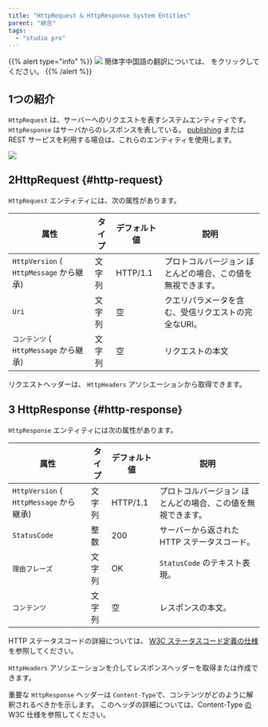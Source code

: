 ```yaml
---
title: "HttpRequest & HttpResponse System Entities"
parent: "統合"
tags:
  - "studio pro"
---
```


{{% alert type="info" %}}
<img src="attachments/chinese-translation/china.png" style="display: inline-block; margin: 0" /> 簡体字中国語の翻訳については、 [<unk> <unk> <unk>](https://cdn.mendix.tencent-cloud.com/documentation/refguide8/http-request-and-response-entities.pdf) をクリックしてください。
{{% /alert %}}

## 1つの紹介

`HttpRequest` は、サーバーへのリクエストを表すシステムエンティティです。 `HttpResponse` はサーバからのレスポンスを表している。 [publishing](published-rest-services) または [](consumed-rest-services) REST サービスを利用する場合は、これらのエンティティを使用します。

![](attachments/http-request-and-response-entities/http-request-and-response-domain-model.png)

## 2HttpRequest {#http-request}

`HttpRequest` エンティティには、次の属性があります。

| 属性                                  | タイプ | デフォルト値   | 説明                             |
| ----------------------------------- | --- | -------- | ------------------------------ |
| `HttpVersion` ( `HttpMessage` から継承) | 文字列 | HTTP/1.1 | プロトコルバージョン ほとんどの場合、この値を無視できます。 |
| `Uri`                               | 文字列 | 空        | クエリパラメータを含む、受信リクエストの完全なURI。    |
| `コンテンツ` ( `HttpMessage` から継承)       | 文字列 | 空        | リクエストの本文                       |

リクエストヘッダーは、 `HttpHeaders` アソシエーションから取得できます。

## 3 HttpResponse {#http-response}

`HttpResponse` エンティティには次の属性があります。

| 属性                                  | タイプ | デフォルト値   | 説明                             |
| ----------------------------------- | --- | -------- | ------------------------------ |
| `HttpVersion` ( `HttpMessage` から継承) | 文字列 | HTTP/1.1 | プロトコルバージョン ほとんどの場合、この値を無視できます。 |
| `StatusCode`                        | 整数  | 200      | サーバーから返された HTTP ステータスコード。      |
| `理由フレーズ`                            | 文字列 | OK       | `StatusCode` のテキスト表現。          |
| `コンテンツ`                             | 文字列 | 空        | レスポンスの本文。                      |

HTTP ステータスコードの詳細については、 [W3C ステータスコード定義の仕様](https://www.w3.org/Protocols/rfc2616/rfc2616-sec10.html) を参照してください。

`HttpHeaders` アソシエーションを介してレスポンスヘッダーを取得または作成できます。

重要な `HttpResponse` ヘッダーは `Content-Type`で、コンテンツがどのように解釈されるべきかを示します。 このヘッダの詳細については、Content-Type [の](https://www.w3.org/Protocols/rfc1341/4_Content-Type.html) W3C 仕様を参照してください。
